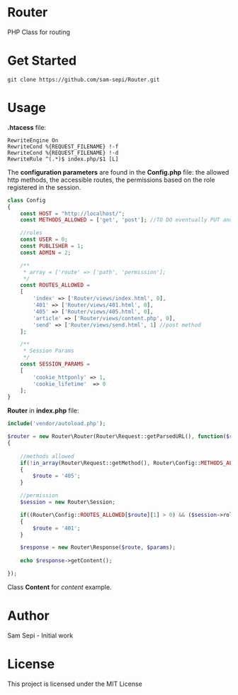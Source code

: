 # Router

PHP Class for routing

# Get Started

```
git clone https://github.com/sam-sepi/Router.git
```

# Usage

**.htacess** file:

```
RewriteEngine On
RewriteCond %{REQUEST_FILENAME} !-f
RewriteCond %{REQUEST_FILENAME} !-d
RewriteRule ^(.*)$ index.php/$1 [L]

```

The **configuration parameters** are found in the **Config.php** file: the allowed http methods, the accessible routes, the permissions based on the role registered in the session.

```php
class Config
{
    const HOST = "http://localhost/";
    const METHODS_ALLOWED = ['get', 'post']; //TO DO eventually PUT and DELETE meth.

    //roles
    const USER = 0;
    const PUBLISHER = 1;
    const ADMIN = 2;

    /**
     * array = ['route' => ['path', 'permission'];
     */
    const ROUTES_ALLOWED = 
    [
        'index' => ['Router/views/index.html', 0],
        '401' => ['Router/views/401.html', 0],
        '405' => ['Router/views/405.html', 0],
        'article' => ['Router/views/content.php', 0],
        'send' => ['Router/views/send.html', 1] //post method
    ];

    /**
     * Session Params
     */
    const SESSION_PARAMS =
    [
        'cookie_httponly' => 1, 
        'cookie_lifetime'  => 0
    ];
}
```

**Router** in **index.php** file:

```php
include('vendor/autoload.php');

$router = new Router\Router(Router\Request::getParsedURL(), function($route, $params)
{
    
    //methods allowed
    if(!in_array(Router\Request::getMethod(), Router\Config::METHODS_ALLOWED)) 
    { 
        $route = '405';
    }

    //permission
    $session = new Router\Session;

    if((Router\Config::ROUTES_ALLOWED[$route][1] > 0) && ($session->role < Router\Config::ROUTES_ALLOWED[$route][1]))
    {
        $route = '401';
    }

    $response = new Router\Response($route, $params);
    
    echo $response->getContent();

});
```

Class **Content** for *content* example.

# Author

Sam Sepi - Initial work

# License

This project is licensed under the MIT License